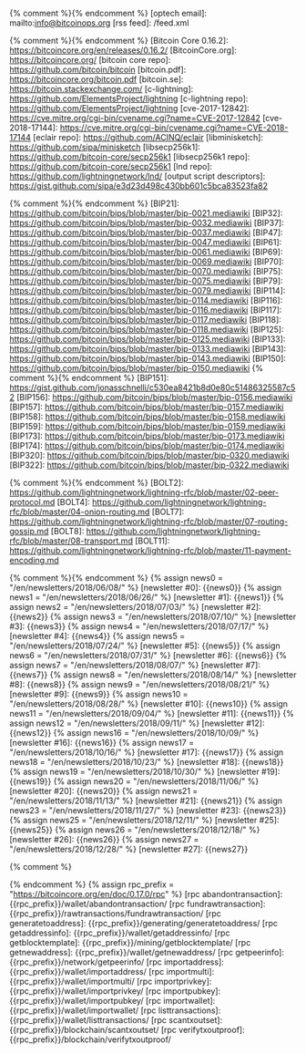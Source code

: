 {% comment %}<!-- internal site links, alphabetical order -->{% endcomment %}
[optech email]: mailto:info@bitcoinops.org
[rss feed]: /feed.xml

{% comment %}<!-- reused (or likely to be reused) external links, alphabetical order -->{% endcomment %}
[Bitcoin Core 0.16.2]: https://bitcoincore.org/en/releases/0.16.2/
[BitcoinCore.org]: https://bitcoincore.org/
[bitcoin core repo]: https://github.com/bitcoin/bitcoin
[bitcoin.pdf]: https://bitcoincore.org/bitcoin.pdf
[bitcoin.se]: https://bitcoin.stackexchange.com/
[c-lightning]: https://github.com/ElementsProject/lightning
[c-lightning repo]: https://github.com/ElementsProject/lightning
[cve-2017-12842]: https://cve.mitre.org/cgi-bin/cvename.cgi?name=CVE-2017-12842
[cve-2018-17144]: https://cve.mitre.org/cgi-bin/cvename.cgi?name=CVE-2018-17144
[eclair repo]: https://github.com/ACINQ/eclair
[libminisketch]: https://github.com/sipa/minisketch
[libsecp256k1]: https://github.com/bitcoin-core/secp256k1
[libsecp256k1 repo]: https://github.com/bitcoin-core/secp256k1
[lnd repo]: https://github.com/lightningnetwork/lnd/
[output script descriptors]: https://gist.github.com/sipa/e3d23d498c430bb601c5bca83523fa82

{% comment %}<!-- BIPs in order lowest to highest -->{% endcomment %}
[BIP21]: https://github.com/bitcoin/bips/blob/master/bip-0021.mediawiki
[BIP32]: https://github.com/bitcoin/bips/blob/master/bip-0032.mediawiki
[BIP37]: https://github.com/bitcoin/bips/blob/master/bip-0037.mediawiki
[BIP47]: https://github.com/bitcoin/bips/blob/master/bip-0047.mediawiki
[BIP61]: https://github.com/bitcoin/bips/blob/master/bip-0061.mediawiki
[BIP69]: https://github.com/bitcoin/bips/blob/master/bip-0069.mediawiki
[BIP70]: https://github.com/bitcoin/bips/blob/master/bip-0070.mediawiki
[BIP75]: https://github.com/bitcoin/bips/blob/master/bip-0075.mediawiki
[BIP79]: https://github.com/bitcoin/bips/blob/master/bip-0079.mediawiki
[BIP114]: https://github.com/bitcoin/bips/blob/master/bip-0114.mediawiki
[BIP116]: https://github.com/bitcoin/bips/blob/master/bip-0116.mediawiki
[BIP117]: https://github.com/bitcoin/bips/blob/master/bip-0117.mediawiki
[BIP118]: https://github.com/bitcoin/bips/blob/master/bip-0118.mediawiki
[BIP125]: https://github.com/bitcoin/bips/blob/master/bip-0125.mediawiki
[BIP133]: https://github.com/bitcoin/bips/blob/master/bip-0133.mediawiki
[BIP143]: https://github.com/bitcoin/bips/blob/master/bip-0143.mediawiki
[BIP150]: https://github.com/bitcoin/bips/blob/master/bip-0150.mediawiki
{% comment %}<!-- FIXME: update if BIP151 ever updated -->{% endcomment %}
[BIP151]: https://gist.github.com/jonasschnelli/c530ea8421b8d0e80c51486325587c52
[BIP156]: https://github.com/bitcoin/bips/blob/master/bip-0156.mediawiki
[BIP157]: https://github.com/bitcoin/bips/blob/master/bip-0157.mediawiki
[BIP158]: https://github.com/bitcoin/bips/blob/master/bip-0158.mediawiki
[BIP159]: https://github.com/bitcoin/bips/blob/master/bip-0159.mediawiki
[BIP173]: https://github.com/bitcoin/bips/blob/master/bip-0173.mediawiki
[BIP174]: https://github.com/bitcoin/bips/blob/master/bip-0174.mediawiki
[BIP320]: https://github.com/bitcoin/bips/blob/master/bip-0320.mediawiki
[BIP322]: https://github.com/bitcoin/bips/blob/master/bip-0322.mediawiki

{% comment %}<!-- BOLTs in order lowest to highest -->{% endcomment %}
[BOLT2]: https://github.com/lightningnetwork/lightning-rfc/blob/master/02-peer-protocol.md
[BOLT4]: https://github.com/lightningnetwork/lightning-rfc/blob/master/04-onion-routing.md
[BOLT7]: https://github.com/lightningnetwork/lightning-rfc/blob/master/07-routing-gossip.md
[BOLT8]: https://github.com/lightningnetwork/lightning-rfc/blob/master/08-transport.md
[BOLT11]: https://github.com/lightningnetwork/lightning-rfc/blob/master/11-payment-encoding.md

{% comment %}<!-- old newsletters (variables & links) in date order earliest to latest -->{% endcomment %}
{% assign news0 = "/en/newsletters/2018/06/08/" %}
[newsletter #0]: {{news0}}
{% assign news1 = "/en/newsletters/2018/06/26/" %}
[newsletter #1]: {{news1}}
{% assign news2 = "/en/newsletters/2018/07/03/" %}
[newsletter #2]: {{news2}}
{% assign news3 = "/en/newsletters/2018/07/10/" %}
[newsletter #3]: {{news3}}
{% assign news4 = "/en/newsletters/2018/07/17/" %}
[newsletter #4]: {{news4}}
{% assign news5 = "/en/newsletters/2018/07/24/" %}
[newsletter #5]: {{news5}}
{% assign news6 = "/en/newsletters/2018/07/31/" %}
[newsletter #6]: {{news6}}
{% assign news7 = "/en/newsletters/2018/08/07/" %}
[newsletter #7]: {{news7}}
{% assign news8 = "/en/newsletters/2018/08/14/" %}
[newsletter #8]: {{news8}}
{% assign news9 = "/en/newsletters/2018/08/21/" %}
[newsletter #9]: {{news9}}
{% assign news10 = "/en/newsletters/2018/08/28/" %}
[newsletter #10]: {{news10}}
{% assign news11 = "/en/newsletters/2018/09/04/" %}
[newsletter #11]: {{news11}}
{% assign news12 = "/en/newsletters/2018/09/11/" %}
[newsletter #12]: {{news12}}
{% assign news16 = "/en/newsletters/2018/10/09/" %}
[newsletter #16]: {{news16}}
{% assign news17 = "/en/newsletters/2018/10/16/" %}
[newsletter #17]: {{news17}}
{% assign news18 = "/en/newsletters/2018/10/23/" %}
[newsletter #18]: {{news18}}
{% assign news19 = "/en/newsletters/2018/10/30/" %}
[newsletter #19]: {{news19}}
{% assign news20 = "/en/newsletters/2018/11/06/" %}
[newsletter #20]: {{news20}}
{% assign news21 = "/en/newsletters/2018/11/13/" %}
[newsletter #21]: {{news21}}
{% assign news23 = "/en/newsletters/2018/11/27/" %}
[newsletter #23]: {{news23}}
{% assign news25 = "/en/newsletters/2018/12/11/" %}
[newsletter #25]: {{news25}}
{% assign news26 = "/en/newsletters/2018/12/18/" %}
[newsletter #26]: {{news26}}
{% assign news27 = "/en/newsletters/2018/12/28/" %}
[newsletter #27]: {{news27}}

{% comment %}
<!--REQUIRES PERIODIC UPDATE: update rpc_version below to latest
version of BitcoinCore.org's RPC docs-->
{% endcomment %}
{% assign rpc_prefix = "https://bitcoincore.org/en/doc/0.17.0/rpc" %}
[rpc abandontransaction]: {{rpc_prefix}}/wallet/abandontransaction/
[rpc fundrawtransaction]: {{rpc_prefix}}/rawtransactions/fundrawtransaction/
[rpc generatetoaddress]: {{rpc_prefix}}/generating/generatetoaddress/
[rpc getaddressinfo]: {{rpc_prefix}}/wallet/getaddressinfo/
[rpc getblocktemplate]: {{rpc_prefix}}/mining/getblocktemplate/
[rpc getnewaddress]: {{rpc_prefix}}/wallet/getnewaddress/
[rpc getpeerinfo]: {{rpc_prefix}}/network/getpeerinfo/
[rpc importaddress]:   {{rpc_prefix}}/wallet/importaddress/
[rpc importmulti]:   {{rpc_prefix}}/wallet/importmulti/
[rpc importprivkey]:   {{rpc_prefix}}/wallet/importprivkey/
[rpc importpubkey]:   {{rpc_prefix}}/wallet/importpubkey/
[rpc importwallet]:   {{rpc_prefix}}/wallet/importwallet/
[rpc listtransactions]: {{rpc_prefix}}/wallet/listtransactions/
[rpc scantxoutset]:   {{rpc_prefix}}/blockchain/scantxoutset/
[rpc verifytxoutproof]:   {{rpc_prefix}}/blockchain/verifytxoutproof/
